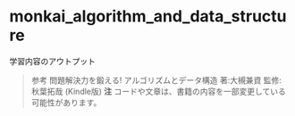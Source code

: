 # monkai\_algorithm\_and\_data\_structure

学習内容のアウトプット

>参考 問題解決力を鍛える! アルゴリズムとデータ構造 著:大槻兼資 監修: 秋葉拓哉 (Kindle版)
**注** コードや文章は、書籍の内容を一部変更している可能性があります。
